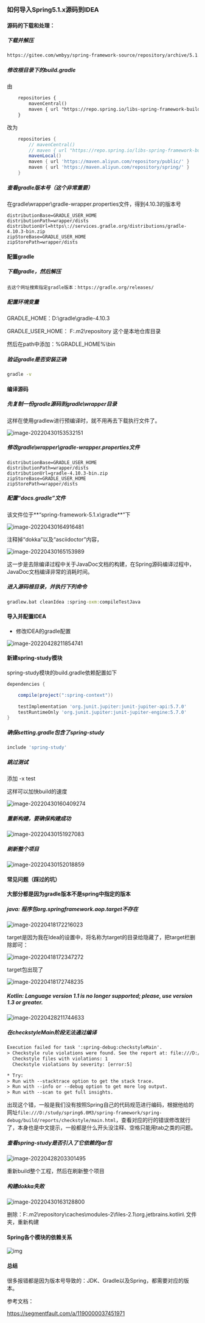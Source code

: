 ### 如何导入Spring5.1.x源码到IDEA

#### 源码的下载和处理：

##### 下载并解压

```txt
https://gitee.com/wmbyy/spring-framework-source/repository/archive/5.1.x
```

##### 修改根目录下的build.gradle

由

```xml
	repositories {
		mavenCentral()
		maven { url "https://repo.spring.io/libs-spring-framework-build" }
	}
```

改为

```groovy
	repositories {
		// mavenCentral()
		// maven { url "https://repo.spring.io/libs-spring-framework-build" }
		mavenLocal()
		maven { url 'https://maven.aliyun.com/repository/public/' }
        maven { url 'https://maven.aliyun.com/repository/spring/' }
	}
```

##### 查看gradle版本号（这个非常重要）

在gradle\wrapper\gradle-wrapper.properties文件，得到4.10.3的版本号

```properties
distributionBase=GRADLE_USER_HOME
distributionPath=wrapper/dists
distributionUrl=https\://services.gradle.org/distributions/gradle-4.10.3-bin.zip
zipStoreBase=GRADLE_USER_HOME
zipStorePath=wrapper/dists
```

#### 配置gradle

##### 下载gradle，然后解压

```
去这个网址搜索指定gradle版本：https://gradle.org/releases/
```

##### 配置环境变量

GRADLE_HOME：D:\gradle\gradle-4.10.3

GRADLE_USER_HOME： F:\.m2\repository   这个是本地仓库目录

然后在path中添加：%GRADLE_HOME%\bin

##### 验证gradle是否安装正确

```cmd
gradle -v
```

#### 编译源码

##### 先复制一份gradle源码到gradle\wrapper目录

这样在使用gradlew进行预编译时，就不用再去下载执行文件了。

![image-20220430153532151](https://gitee.com/wmbyy/typora_pictures/raw/master/pictures/image-20220430153532151.png)

##### 修改gradle\wrapper\gradle-wrapper.properties文件

```properties
distributionBase=GRADLE_USER_HOME
distributionPath=wrapper/dists
distributionUrl=gradle-4.10.3-bin.zip
zipStoreBase=GRADLE_USER_HOME
zipStorePath=wrapper/dists
```

##### 配置“docs.gradle”文件

该文件位于**“spring-framework-5.1.x\gradle**”下

![image-20220430164916481](F:\assets\image-20220430164916481.png)

注释掉“dokka”以及“asciidoctor”内容，

![image-20220430165153989](https://gitee.com/wmbyy/typora_pictures/raw/master/pictures/image-20220430165153989.png)

这一步是去除编译过程中关于JavaDoc文档的构建，在Spring源码编译过程中，JavaDoc文档编译非常的消耗时间。

##### 进入源码根目录，并执行下列命令

```cmd
gradlew.bat cleanIdea :spring-oxm:compileTestJava
```

#### 导入并配置IDEA

* 修改IDEA的gradle配置

![image-20220428211854741](https://gitee.com/wmbyy/typora_pictures/raw/master/pictures/image-20220428211854741.png)

#### 新建spring-study模块

spring-study模块的build.gradle依赖配置如下

```groovy
dependencies {

    compile(project(":spring-context"))
    
    testImplementation 'org.junit.jupiter:junit-jupiter-api:5.7.0'
    testRuntimeOnly 'org.junit.jupiter:junit-jupiter-engine:5.7.0'
}
```

##### 确保setting.gradle包含了spring-study

```groovy
include 'spring-study'
```

##### 跳过测试

添加 -x  test

这样可以加快build的速度

![image-20220430160409274](https://gitee.com/wmbyy/typora_pictures/raw/master/pictures/image-20220430160409274.png)

##### 重新构建，要确保构建成功

![image-20220430151927083](https://gitee.com/wmbyy/typora_pictures/raw/master/pictures/image-20220430151927083.png)

##### 刷新整个项目

![image-20220430152018859](https://gitee.com/wmbyy/typora_pictures/raw/master/pictures/image-20220430152018859.png)

#### 常见问题（踩过的坑）

**大部分都是因为gradle版本不是spring中指定的版本**

##### java: 程序包org.springframework.aop.target不存在

![image-20220418172216023](https://gitee.com/wmbyy/typora_pictures/raw/master/pictures/image-20220418172216023.png)

target是因为我在Idea的设置中，将名称为target的目录给隐藏了，把target栏删除即可：

![image-20220418172347272](https://gitee.com/wmbyy/typora_pictures/raw/master/pictures/image-20220418172347272.png)

target包出现了

![image-20220418172748235](https://gitee.com/wmbyy/typora_pictures/raw/master/pictures/image-20220418172748235.png)

##### Kotlin: Language version 1.1 is no longer supported; please, use version 1.3 or greater.

![image-20220428211744633](https://gitee.com/wmbyy/typora_pictures/raw/master/pictures/image-20220428211744633.png)



##### 在checkstyleMain阶段无法通过编译

```txt
Execution failed for task ':spring-debug:checkstyleMain'.
> Checkstyle rule violations were found. See the report at: file:///D:/study/spring6.0M3/spring-framework/spring-debug/build/reports/checkstyle/main.html
  Checkstyle files with violations: 1
  Checkstyle violations by severity: [error:5]

* Try:
> Run with --stacktrace option to get the stack trace.
> Run with --info or --debug option to get more log output.
> Run with --scan to get full insights.
```

出现这个错，一般是我们没有按照Spring自己的代码规范进行编码，根据他给的网址`file:///D:/study/spring6.0M3/spring-framework/spring-debug/build/reports/checkstyle/main.html`，查看对应的行的错误修改就行了，本身也是中文提示，一般都是什么开头没注释、空格只能用tab之类的问题。

##### 查看spring-study是否引入了它依赖的jar包

![image-20220428203301495](https://gitee.com/wmbyy/typora_pictures/raw/master/pictures/image-20220428203301495.png)

重新build整个工程，然后在刷新整个项目

##### 构建dokka失败

![image-20220430163128800](https://gitee.com/wmbyy/typora_pictures/raw/master/pictures/image-20220430163128800.png)

删除：F:\.m2\repository\caches\modules-2\files-2.1\org.jetbrains.kotlin\ 文件夹，重新构建

#### Spring各个模块的依赖关系

![img](https://img2020.cnblogs.com/blog/572188/202101/572188-20210106093153235-975601605.png)

#### 总结

很多报错都是因为版本号导致的：JDK、Gradle以及Spring，都需要对应的版本。



参考文档：

https://segmentfault.com/a/1190000037451971

